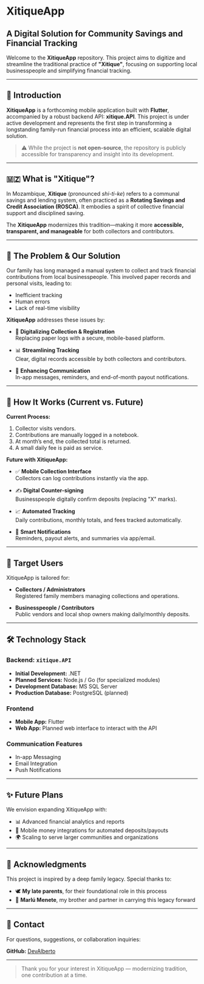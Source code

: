 # XitiqueApp

## A Digital Solution for Community Savings and Financial Tracking

Welcome to the **XitiqueApp** repository. This project aims to digitize and streamline the traditional practice of **"Xitique"**, focusing on supporting local businesspeople and simplifying financial tracking.

---

## 🚀 Introduction

**XitiqueApp** is a forthcoming mobile application built with **Flutter**, accompanied by a robust backend API: **xitique.API**. This project is under active development and represents the first step in transforming a longstanding family-run financial process into an efficient, scalable digital solution.

> ⚠️ While the project is **not open-source**, the repository is publicly accessible for transparency and insight into its development.

---

## 🇲🇿 What is "Xitique"?

In Mozambique, **Xitique** (pronounced *shi-ti-ke*) refers to a communal savings and lending system, often practiced as a **Rotating Savings and Credit Association (ROSCA)**. It embodies a spirit of collective financial support and disciplined saving.

The **XitiqueApp** modernizes this tradition—making it more **accessible, transparent, and manageable** for both collectors and contributors.

---

## 🎯 The Problem & Our Solution

Our family has long managed a manual system to collect and track financial contributions from local businesspeople. This involved paper records and personal visits, leading to:

- Inefficient tracking
- Human errors
- Lack of real-time visibility

**XitiqueApp** addresses these issues by:

- 📱 **Digitalizing Collection & Registration**  
  Replacing paper logs with a secure, mobile-based platform.

- 📊 **Streamlining Tracking**  
  Clear, digital records accessible by both collectors and contributors.

- 📢 **Enhancing Communication**  
  In-app messages, reminders, and end-of-month payout notifications.

---

## 🔄 How It Works (Current vs. Future)

**Current Process:**

1. Collector visits vendors.
2. Contributions are manually logged in a notebook.
3. At month’s end, the collected total is returned.
4. A small daily fee is paid as service.

**Future with XitiqueApp:**

- ✅ **Mobile Collection Interface**  
  Collectors can log contributions instantly via the app.

- ✍️ **Digital Counter-signing**  
  Businesspeople digitally confirm deposits (replacing "X" marks).

- 📈 **Automated Tracking**  
  Daily contributions, monthly totals, and fees tracked automatically.

- 🔔 **Smart Notifications**  
  Reminders, payout alerts, and summaries via app/email.

---

## 👥 Target Users

XitiqueApp is tailored for:

- **Collectors / Administrators**  
  Registered family members managing collections and operations.

- **Businesspeople / Contributors**  
  Public vendors and local shop owners making daily/monthly deposits.

---

## 🛠️ Technology Stack

### Backend: `xitique.API`
- **Initial Development:** .NET  
- **Planned Services:** Node.js / Go (for specialized modules)
- **Development Database:** MS SQL Server  
- **Production Database:** PostgreSQL (planned)

### Frontend
- **Mobile App:** Flutter  
- **Web App:** Planned web interface to interact with the API

### Communication Features
- In-app Messaging  
- Email Integration  
- Push Notifications

---

## ✨ Future Plans

We envision expanding XitiqueApp with:

- 📊 Advanced financial analytics and reports  
- 📱 Mobile money integrations for automated deposits/payouts  
- 🌍 Scaling to serve larger communities and organizations

---

## 🙏 Acknowledgments

This project is inspired by a deep family legacy. Special thanks to:

- 🕊️ **My late parents**, for their foundational role in this process  
- 👤 **Marlú Menete**, my brother and partner in carrying this legacy forward

---

## 📧 Contact

For questions, suggestions, or collaboration inquiries:

**GitHub:** [DevAlberto](https://github.com/BeltonMenete)

---

> Thank you for your interest in XitiqueApp — modernizing tradition, one contribution at a time.
